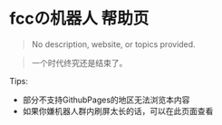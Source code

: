 # fccの机器人 帮助页

> No description, website, or topics provided.   

> 一个时代终究还是结束了。

Tips:  
* 部分不支持GithubPages的地区无法浏览本内容
* 如果你嫌机器人群内刷屏太长的话，可以在此页面查看